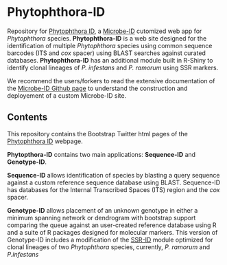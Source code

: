 **Phytophthora**-ID
===============

Repository for [Phytophthora ID](http://phytophthora-id.org), a [Microbe-ID](http://microbe-id.org) cutomized web app for *Phytophthora* species. **Phytophthora-ID** is a web site designed for the identification of multiple *Phytophthora* species using common sequence barcodes (ITS and *cox* spacer) using BLAST searches against curated databases. **Phytophthora-ID** has an additional module built in R-Shiny to identify clonal lineages of *P. infestans* and *P. ramorum* using SSR markers.

We recommend the users/forkers to read the extensive documentation of the [Microbe-ID Github page](https://github.com/grunwaldlab/Microbe-ID) to understand the construction and deployement of a custom Microbe-ID site.

Contents
-----------------
This repository contains the Bootstrap Twitter html pages of the [Phytophthora ID](http://phytophthora-id.org) webpage.

**Phytopthora-ID** contains two main applications: **Sequence-ID** and **Genotype-ID**.

**Sequence-ID** allows identification of species by blasting a query sequence against a custom reference sequence database using BLAST. Sequence-ID has databases for the Internal Transcribed Spaces (ITS) region and the *cox* spacer.

**Genotype-ID** allows placement of an unknown genotype in either a minimum spanning network or dendrogram with bootstrap support comparing the queue against an user-created reference database using R and a suite of R packages designed for molecular markers. This version of Genotype-ID includes a modification of the [SSR-ID]() module optimized for clonal lineages of two *Phytophthora* species, currently, *P. ramorum* and *P.infestans*
